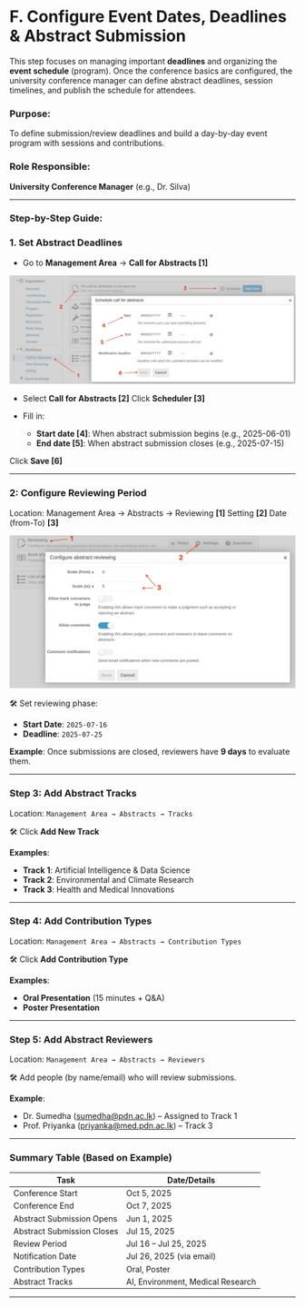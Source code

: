 #  F. Configure Event Dates, Deadlines & Abstract Submission

This step focuses on managing important **deadlines** and organizing the **event schedule** (program). Once the conference basics are configured, the university conference manager can define abstract deadlines, session timelines, and publish the schedule for attendees.

###  Purpose:

To define submission/review deadlines and build a day-by-day event program with sessions and contributions.

###  Role Responsible:

 **University Conference Manager** (e.g., Dr. Silva)

---

###  Step-by-Step Guide:

### 1.  Set Abstract Deadlines

* Go to **Management Area** → **Call for Abstracts [1]**

<img src="https://github.com/LEARN-LK/Indico/blob/main/img/Abstract-01.png" width="530">
  
* Select **Call for Abstracts [2]** Click **Scheduler [3]**
* Fill in:

  * **Start date [4]**: When abstract submission begins (e.g., 2025-06-01)
  * **End date [5]**: When abstract submission closes (e.g., 2025-07-15)
  
 Click **Save [6]**

---

###  **2: Configure Reviewing Period**

Location:
Management Area → Abstracts → Reviewing **[1]** Setting **[2]** Date (from-To) **[3]**

<img src="https://github.com/LEARN-LK/Indico/blob/main/img/ReviewingPeriod-01.png" width="530">

🛠️ Set reviewing phase:

* **Start Date**: `2025-07-16`
* **Deadline**: `2025-07-25`

 **Example**:
Once submissions are closed, reviewers have **9 days** to evaluate them.

---

###  **Step 3: Add Abstract Tracks**

 Location:
`Management Area → Abstracts → Tracks`

🛠️ Click **Add New Track**

 **Examples**:

* **Track 1**: Artificial Intelligence & Data Science
* **Track 2**: Environmental and Climate Research
* **Track 3**: Health and Medical Innovations

---

###  **Step 4: Add Contribution Types**

 Location:
`Management Area → Abstracts → Contribution Types`

🛠️ Click **Add Contribution Type**

 **Examples**:

* **Oral Presentation** (15 minutes + Q\&A)
* **Poster Presentation**

---

###  **Step 5: Add Abstract Reviewers**

 Location:
`Management Area → Abstracts → Reviewers`

🛠️ Add people (by name/email) who will review submissions.

 **Example**:

* Dr. Sumedha ([sumedha@pdn.ac.lk](mailto:sumedha@pdn.ac.lk)) – Assigned to Track 1
* Prof. Priyanka ([priyanka@med.pdn.ac.lk](mailto:priyanka@med.pdn.ac.lk)) – Track 3

---

###  Summary Table (Based on Example)

| **Task**                   | **Date/Details**                  |
| -------------------------- | --------------------------------- |
| Conference Start           | Oct 5, 2025                       |
| Conference End             | Oct 7, 2025                       |
| Abstract Submission Opens  | Jun 1, 2025                       |
| Abstract Submission Closes | Jul 15, 2025                      |
| Review Period              | Jul 16 – Jul 25, 2025             |
| Notification Date          | Jul 26, 2025 (via email)          |
| Contribution Types         | Oral, Poster                      |
| Abstract Tracks            | AI, Environment, Medical Research |

---

